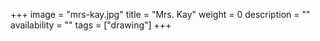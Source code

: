+++
image = "mrs-kay.jpg"
title = "Mrs. Kay"
weight = 0
description = ""
availability = ""
tags = ["drawing"]
+++
